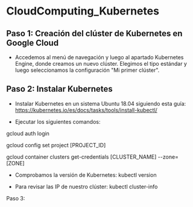 # CloudComputing_Kubernetes

## Paso 1: Creación del clúster de Kubernetes en Google Cloud

- Accedemos al menú de navegación y luego al apartado Kubernetes Engine, donde creamos un nuevo clúster. Elegimos el tipo estándar y luego seleccionamos la configuración "Mi primer clúster".

## Paso 2: Instalar Kubernetes

- Instalar Kubernetes en un sistema Ubuntu 18.04 siguiendo esta guía: https://kubernetes.io/es/docs/tasks/tools/install-kubectl/

- Ejecutar los siguientes comandos:

gcloud auth login

gcloud config set project [PROJECT_ID]

gcloud container clusters get-credentials [CLUSTER_NAME] --zone=[ZONE]

- Comprobamos la versión de Kubernetes:
kubectl version

- Para revisar las IP de nuestro clúster:
kubectl cluster-info

Paso 3:
